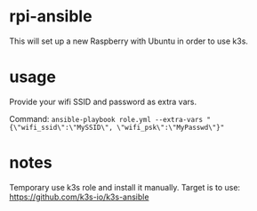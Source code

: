 # rpi-ansible

This will set up a new Raspberry with Ubuntu in order to use k3s.

# usage

Provide your wifi SSID and password as extra vars.

Command: `ansible-playbook role.yml --extra-vars "{\"wifi_ssid\":\"MySSID\", \"wifi_psk\":\"MyPasswd\"}"`

# notes

Temporary use k3s role and install it manually. Target is to use: https://github.com/k3s-io/k3s-ansible

